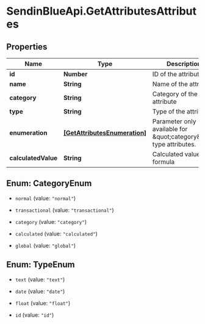 # SendinBlueApi.GetAttributesAttributes

## Properties
Name | Type | Description | Notes
------------ | ------------- | ------------- | -------------
**id** | **Number** | ID of the attribute | 
**name** | **String** | Name of the attribute | 
**category** | **String** | Category of the attribute | 
**type** | **String** | Type of the attribute | [optional] 
**enumeration** | [**[GetAttributesEnumeration]**](GetAttributesEnumeration.md) | Parameter only available for \&quot;category\&quot; type attributes. | [optional] 
**calculatedValue** | **String** | Calculated value formula | [optional] 


<a name="CategoryEnum"></a>
## Enum: CategoryEnum


* `normal` (value: `"normal"`)

* `transactional` (value: `"transactional"`)

* `category` (value: `"category"`)

* `calculated` (value: `"calculated"`)

* `global` (value: `"global"`)




<a name="TypeEnum"></a>
## Enum: TypeEnum


* `text` (value: `"text"`)

* `date` (value: `"date"`)

* `float` (value: `"float"`)

* `id` (value: `"id"`)




